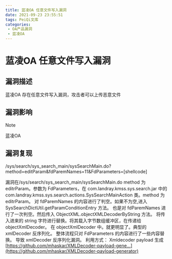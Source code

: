 ```yaml
---
title: 蓝凌OA 任意文件写入漏洞
date: 2021-09-23 23:55:51
tags: PeiQi文库
categories:
 - OA产品漏洞
 - 蓝凌OA
---
```


# 蓝凌OA 任意文件写入漏洞

## 漏洞描述

蓝凌OA 存在任意文件写入漏洞，攻击者可以上传恶意文件

## 漏洞影响

> [!NOTE]
>
> 蓝凌OA

## 漏洞复现

/sys/search/sys_search_main/sysSearchMain.do?method=editParam&fdParemNames=11&FdParameters=[shellcode]





漏洞在/sys/search/sys_search_main/sysSearchMain.do method 为 editrParam。参数为 FdParameters，在 com.landray.kmss.sys.search.jar 中的 com.landray.kmss.sys.search.actions.SysSearchMainAction 类。method 为 editrParam。 对 fdParemNames 的内容进行了判空。如果不为空,进入 SysSearchDictUtil.getParamConditionEntry 方法。 也是对 fdParemNames 进行了一次判空。然后传入 ObjectXML.objectXMLDecoderByString 方法。 将传入进来的 string 字符进行替换。将其载入字节数组缓冲区，在传递给 objectXmlDecoder。 在 objectXmlDecoder 中。就更明显了。典型的 xmlDecoder 反序列化。 整体流程只对 FdParameters 的内容进行了一些内容替换。 导致 xmlDecoder 反序列化漏洞。 利用方式： Xmldecoder payload 生成 [https://github.com/mhaskar/XMLDecoder-payload-gene...](https://github.com/mhaskar/XMLDecoder-payload-generator)
